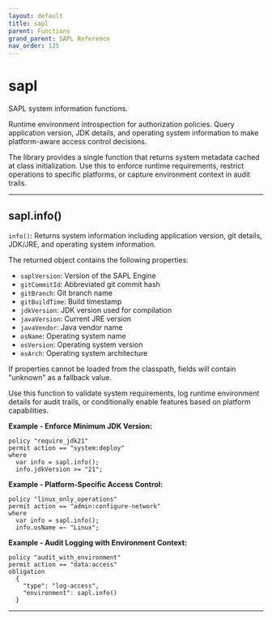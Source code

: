 ```yaml
---
layout: default
title: sapl
parent: Functions
grand_parent: SAPL Reference
nav_order: 125
---
```

# sapl

SAPL system information functions.

Runtime environment introspection for authorization policies. Query application version,
JDK details, and operating system information to make platform-aware access control decisions.

The library provides a single function that returns system metadata cached at class initialization.
Use this to enforce runtime requirements, restrict operations to specific platforms, or capture
environment context in audit trails.


---

## sapl.info()

```info()```: Returns system information including application version, git details, JDK/JRE, and operating system information.

The returned object contains the following properties:
- ```saplVersion```: Version of the SAPL Engine
- ```gitCommitId```: Abbreviated git commit hash
- ```gitBranch```: Git branch name
- ```gitBuildTime```: Build timestamp
- ```jdkVersion```: JDK version used for compilation
- ```javaVersion```: Current JRE version
- ```javaVendor```: Java vendor name
- ```osName```: Operating system name
- ```osVersion```: Operating system version
- ```osArch```: Operating system architecture

If properties cannot be loaded from the classpath, fields will contain "unknown" as a fallback value.

Use this function to validate system requirements, log runtime environment details for audit trails, or conditionally enable features based on platform capabilities.

**Example - Enforce Minimum JDK Version:**
```sapl
policy "require_jdk21"
permit action == "system:deploy"
where
  var info = sapl.info();
  info.jdkVersion >= "21";
```

**Example - Platform-Specific Access Control:**
```sapl
policy "linux_only_operations"
permit action == "admin:configure-network"
where
  var info = sapl.info();
  info.osName =~ "Linux";
```

**Example - Audit Logging with Environment Context:**
```sapl
policy "audit_with_environment"
permit action == "data:access"
obligation
  {
    "type": "log-access",
    "environment": sapl.info()
  }
```


---

